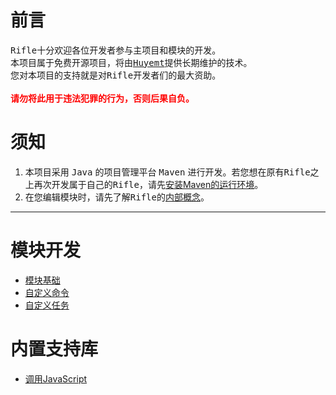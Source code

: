 # 前言
<kbd>Rifle</kbd>十分欢迎各位开发者参与主项目和模块的开发。
<br>
本项目属于免费开源项目，将由<kbd>[Huyemt](http://github.com/Huyemt)</kbd>提供长期维护的技术。
<br>
您对本项目的支持就是对<kbd>Rifle</kbd>开发者们的最大资助。
<br><br>
<strong style="color:red">请勿将此用于违法犯罪的行为，否则后果自负。</strong>
# 须知
1. 本项目采用 <kbd>Java</kbd> 的项目管理平台 <kbd>Maven</kbd> 进行开发。若您想在原有<kbd>Rifle</kbd>之上再次开发属于自己的<kbd>Rifle</kbd>，请先[安装Maven的运行环境](https://www.runoob.com/maven/maven-setup.html)。
2. 在您编辑模块时，请先了解<kbd>Rifle</kbd>的[内部概念](rifle_flow.md)。
***
# 模块开发
* [模块基础](develop/Module.md)
* [自定义命令](develop/Command.md)
* [自定义任务](develop/Task.md)
# 内置支持库
* [调用JavaScript](lib/JavaScript4J.md)